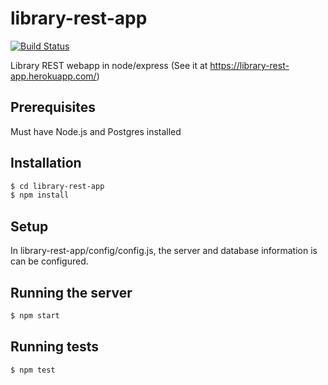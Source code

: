 # library-rest-app
[![Build Status](https://travis-ci.org/tthatcher/library-rest-app.svg?branch=master)](https://travis-ci.org/tthatcher/library-rest-app)

Library REST webapp in node/express (See it at https://library-rest-app.herokuapp.com/)

## Prerequisites
Must have Node.js and Postgres installed

## Installation
```bash
$ cd library-rest-app
$ npm install
```
## Setup
In library-rest-app/config/config.js, the server and database information is can be configured.

## Running the server
```bash
$ npm start
```

## Running tests
```bash
$ npm test
```
